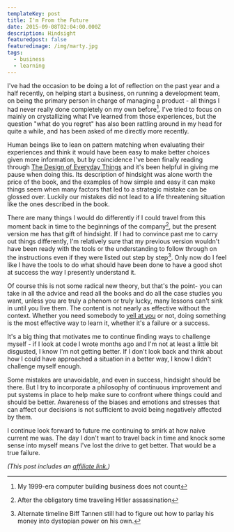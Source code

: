 ```yaml
---
templateKey: post
title: I'm From the Future
date: 2015-09-08T02:04:00.000Z
description: Hindsight
featuredpost: false
featuredimage: /img/marty.jpg
tags:
  - business
  - learning
---
```

I've had the occasion to be doing a lot of reflection on the past year and a half recently, on helping start a business, on running a development team, on being the primary person in charge of managing a product - all things I had never really done completely on my own before[^1]. I've tried to focus on mainly on crystallizing what I've learned from those experiences, but the question "what do you regret" has also been rattling around in my head for quite a while, and has been asked of me directly more recently.

[^1]: My 1999-era computer building business does not count

Human beings like to lean on pattern matching when evaluating their experiences and think it would have been easy to make better choices given more information, but by coincidence I've been finally reading through [The Design of Everyday Things](http://amzn.to/1FrKxLG) and it's been helpful in giving me pause when doing this. Its description of hindsight was alone worth the price of the book, and the examples of how simple and easy it can make things seem when many factors that led to a strategic mistake can be glossed over. Luckily our mistakes did not lead to a life threatening situation like the ones described in the book.

There are many things I would do differently if I could travel from this moment back in time to the beginnings of the company[^2], but the present version me has that gift of hindsight. If I had to convince past me to carry out things differently, I'm relatively sure that my previous version wouldn't have been ready with the tools or the understanding to follow through on the instructions even if they were listed out step by step[^3]. Only now do I feel like I have the tools to do what should have been done to have a good shot at success the way I presently understand it.

[^2]: After the obligatory time traveling Hitler assassination
[^3]: Alternate timeline Biff Tannen still had to figure out how to parlay his money into dystopian power on his own.

Of course this is not some radical new theory, but that's the point- you can take in all the advice and read all the books and do all the case studies you want, unless you are truly a phenom or truly lucky, many lessons can't sink in until you live them. The content is not nearly as effective without the context. Whether you need somebody to [yell at you](https://www.youtube.com/watch?v=ZXsQAXx_ao0) or not, doing something is the most effective way to learn it, whether it's a failure or a success.

It's a big thing that motivates me to continue finding ways to challenge myself - if I look at code I wrote months ago and I'm not at least a little bit disgusted, I know I'm not getting better. If I don't look back and think about how I could have approached a situation in a better way, I know I didn't challenge myself enough.

Some mistakes are unavoidable, and even in success, hindsight should be there. But I try to incorporate a philosophy of continuous improvement and put systems in place to help make sure to confront where things could and should be better. Awareness of the biases and emotions and stresses that can affect our decisions is not sufficient to avoid being negatively affected by them.

I continue look forward to future me continuing to smirk at how naive current me was. The day I don't want to travel back in time and knock some sense into myself means I've lost the drive to get better. That would be a true failure.

*(This post includes an [affiliate link.](/affiliate-links/))*
